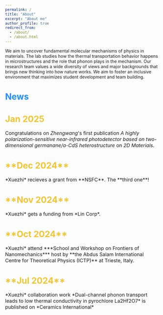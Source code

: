 ```yaml
---
permalink: /
title: "About"
excerpt: "About me"
author_profile: true
redirect_from: 
  - /about/
  - /about.html
---
```






We aim to uncover fundamental molecular mechanisms of physics in materials. The lab studies how the thermal transportation behavior happens in microstructures and the role that phonon plays in the mechanism. Our research team values a wide diversity of views and major backgrounds that brings new thinking into how nature works. We aim to foster an inclusive environment that maximizes student development and team building. 

<h1 style="color:	#1E90FF;">News</h1>

<span style="font-size:16px"><h1 style="color:#f4c430;">Jan 2025</h1>
<span style="font-size:16px">Congratulations on *Zhengwang*'s first publication *A highly polarization-sensitive near-infrared photodetector based on two-dimensional germanane/a-CdS heterostructure* on *2D Materials*.</span>

<h1 style="color:#f4c430;">**Dec 2024**</h1>  
<span style="font-size:16px">*Xuezhi* recieves a grant from **NSFC**. The **third one**!</span>

<h1 style="color:#f4c430;">**Nov 2024**</h1>  
<span style="font-size:16px">*Xuezhi* gets a funding from *Lin Corp*.</span>

<h1 style="color:#f4c430;">**Oct 2024**</h1>  
<span style="font-size:16px">*Xuezhi* attend ***School and Workshop on Frontiers of Nanomechanics*** host by **the Abdus Salam International Centre for Theoretical Physics (ICTP)** at Trieste, Italy.</span>

<h1 style="color:#f4c430;">**Jul 2024**</h1>  
<span style="font-size:16px">*Xuezhi* collaboration work *Dual-channel phonon transport leads to low thermal conductivity in pyrochlore La2Hf2O7* is published on *Ceramics International*</span></span>


